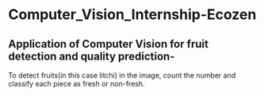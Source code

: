 # Computer_Vision_Internship-Ecozen

## Application of Computer Vision for fruit detection and quality prediction-
  To detect fruits(in this case litchi) in the image, count the number and classify each piece  as fresh or non-fresh.
